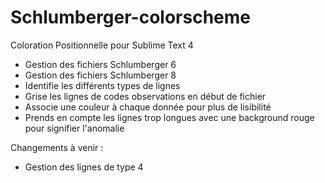# Schlumberger-colorscheme
Coloration Positionnelle pour Sublime Text 4

- Gestion des fichiers Schlumberger 6
- Gestion des fichiers Schlumberger 8
- Identifie les différents types de lignes
- Grise les lignes de codes observations en début de fichier
- Associe une couleur à chaque donnée pour plus de lisibilité 
- Prends en compte les lignes trop longues avec une background rouge pour signifier l'anomalie
 

Changements à venir : 

- Gestion des lignes de type 4 
